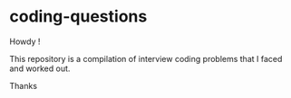 # coding-questions
Howdy !

This repository is a compilation of interview coding problems that I faced and worked out.

Thanks
